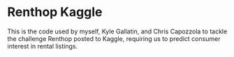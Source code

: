# Renthop Kaggle

This is the code used by myself, Kyle Gallatin, and Chris Capozzola to tackle the challenge Renthop posted to Kaggle, requiring us to predict consumer interest in rental listings.
